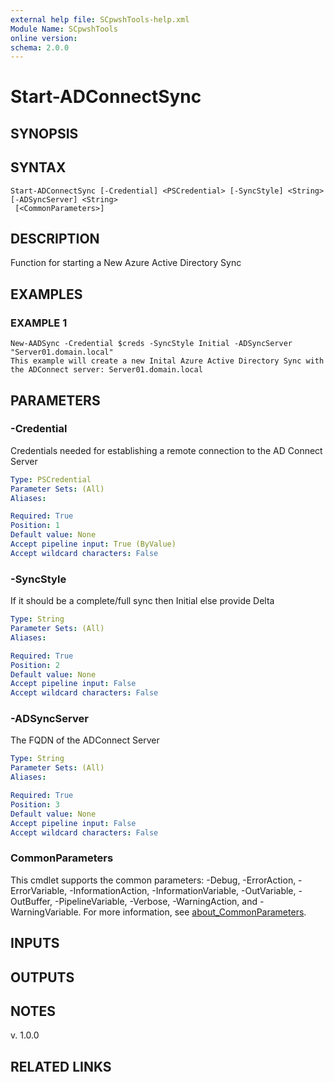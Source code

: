 ```yaml
---
external help file: SCpwshTools-help.xml
Module Name: SCpwshTools
online version:
schema: 2.0.0
---
```


# Start-ADConnectSync

## SYNOPSIS

## SYNTAX

```
Start-ADConnectSync [-Credential] <PSCredential> [-SyncStyle] <String> [-ADSyncServer] <String>
 [<CommonParameters>]
```

## DESCRIPTION
Function for starting a New Azure Active Directory Sync

## EXAMPLES

### EXAMPLE 1
```
New-AADSync -Credential $creds -SyncStyle Initial -ADSyncServer "Server01.domain.local"
This example will create a new Inital Azure Active Directory Sync with the ADConnect server: Server01.domain.local
```

## PARAMETERS

### -Credential
Credentials needed for establishing a remote connection to the AD Connect Server

```yaml
Type: PSCredential
Parameter Sets: (All)
Aliases:

Required: True
Position: 1
Default value: None
Accept pipeline input: True (ByValue)
Accept wildcard characters: False
```

### -SyncStyle
If it should be a complete/full sync then Initial else provide Delta

```yaml
Type: String
Parameter Sets: (All)
Aliases:

Required: True
Position: 2
Default value: None
Accept pipeline input: False
Accept wildcard characters: False
```

### -ADSyncServer
The FQDN of the ADConnect Server

```yaml
Type: String
Parameter Sets: (All)
Aliases:

Required: True
Position: 3
Default value: None
Accept pipeline input: False
Accept wildcard characters: False
```

### CommonParameters
This cmdlet supports the common parameters: -Debug, -ErrorAction, -ErrorVariable, -InformationAction, -InformationVariable, -OutVariable, -OutBuffer, -PipelineVariable, -Verbose, -WarningAction, and -WarningVariable. For more information, see [about_CommonParameters](http://go.microsoft.com/fwlink/?LinkID=113216).

## INPUTS

## OUTPUTS

## NOTES
v.
1.0.0

## RELATED LINKS
